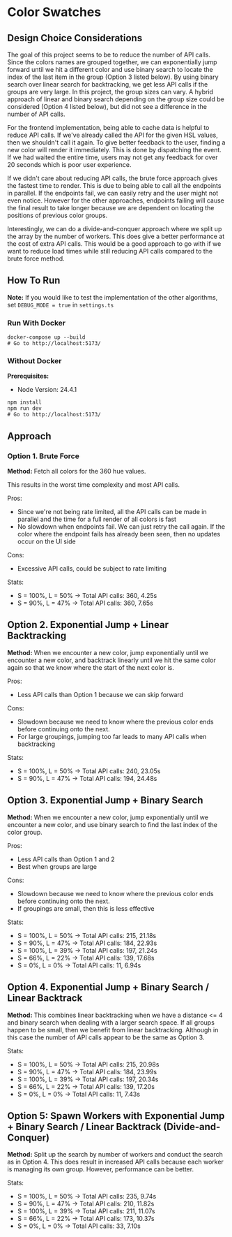 # Color Swatches

## Design Choice Considerations

The goal of this project seems to be to reduce the number of API calls. Since the colors names are grouped together, we can exponentially jump forward until we hit a different color and use binary search to locate the index of the last item in the group (Option 3 listed below). By using binary search over linear search for backtracking, we get less API calls if the groups are very large. In this project, the group sizes can vary. A hybrid approach of linear and binary search depending on the group size could be considered (Option 4 listed below), but did not see a difference in the number of API calls.

For the frontend implementation, being able to cache data is helpful to reduce API calls. If we've already called the API for the given HSL values, then we shouldn't call it again. To give better feedback to the user, finding a new color will render it immediately. This is done by dispatching the event. If we had waited the entire time, users may not get any feedback for over 20 seconds which is poor user experience.

If we didn't care about reducing API calls, the brute force approach gives the fastest time to render. This is due to being able to call all the endpoints in parallel. If the endpoints fail, we can easily retry and the user might not even notice. However for the other approaches, endpoints failing will cause the final result to take longer because we are dependent on locating the positions of previous color groups.

Interestingly, we can do a divide-and-conquer approach where we split up the array by the number of workers. This does give a better performance at the cost of extra API calls. This would be a good approach to go with if we want to reduce load times while still reducing API calls compared to the brute force method.

## How To Run

**Note:** If you would like to test the implementation of the other algorithms, set `DEBUG_MODE = true` in `settings.ts`

### Run With Docker

```
docker-compose up --build
# Go to http://localhost:5173/
```

### Without Docker

**Prerequisites:**
* Node Version: 24.4.1

```
npm install
npm run dev
# Go to http://localhost:5173/
```

## Approach

### Option 1. Brute Force

**Method:** Fetch all colors for the 360 hue values.

This results in the worst time complexity and most API calls.

Pros:
* Since we're not being rate limited, all the API calls can be made in parallel and the time for a full render of all colors is fast
* No slowdown when endpoints fail. We can just retry the call again. If the color where the endpoint fails has already been seen, then no updates occur on the UI side

Cons:
* Excessive API calls, could be subject to rate limiting
 
Stats:
* S = 100%, L = 50% -> Total API calls: 360, 4.25s
* S = 90%, L = 47% -> Total API calls: 360, 7.65s

## Option 2. Exponential Jump + Linear Backtracking

**Method:** When we encounter a new color, jump exponentially until we encounter a new color, and backtrack linearly until we hit the same color again so that we know where the start of the next color is.

Pros:
* Less API calls than Option 1 because we can skip forward

Cons:
* Slowdown because we need to know where the previous color ends before continuing onto the next.
* For large groupings, jumping too far leads to many API calls when backtracking

Stats:
* S = 100%, L = 50% -> Total API calls: 240, 23.05s
* S = 90%, L = 47% -> Total API calls: 194, 24.48s

## Option 3. Exponential Jump + Binary Search

**Method:** When we encounter a new color, jump exponentially until we encounter a new color, and use binary search to find the last index of the color group.

Pros:
* Less API calls than Option 1 and 2
* Best when groups are large

Cons:
* Slowdown because we need to know where the previous color ends before continuing onto the next.
* If groupings are small, then this is less effective

Stats:
* S = 100%, L = 50% -> Total API calls: 215, 21.18s
* S = 90%, L = 47% -> Total API calls: 184, 22.93s
* S = 100%, L = 39% -> Total API calls: 197, 21.24s
* S = 66%, L = 22% -> Total API calls: 139, 17.68s
* S = 0%, L = 0% -> Total API calls: 11, 6.94s

## Option 4. Exponential Jump + Binary Search / Linear Backtrack

**Method:** This combines linear backtracking when we have a distance <= 4 and binary search when dealing with a larger search space. If all groups happen to be small, then we benefit from linear backtracking. Although in this case the number of API calls appear to be the same as Option 3.

Stats:
* S = 100%, L = 50% -> Total API calls: 215, 20.98s
* S = 90%, L = 47% -> Total API calls: 184, 23.99s
* S = 100%, L = 39% -> Total API calls: 197, 20.34s
* S = 66%, L = 22% -> Total API calls: 139, 17.20s
* S = 0%, L = 0% -> Total API calls: 11, 7.43s

## Option 5: Spawn Workers with Exponential Jump + Binary Search / Linear Backtrack (Divide-and-Conquer)

**Method:** Split up the search by number of workers and conduct the search as in Option 4. This does result in increased API calls because each worker is managing its own group. However, performance can be better.

Stats:
* S = 100%, L = 50% -> Total API calls: 235, 9.74s
* S = 90%, L = 47% -> Total API calls: 210, 11.82s
* S = 100%, L = 39% -> Total API calls: 211, 11.07s
* S = 66%, L = 22% -> Total API calls: 173, 10.37s
* S = 0%, L = 0% -> Total API calls: 33, 7.10s
